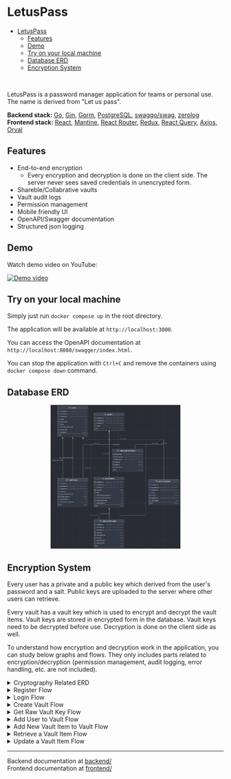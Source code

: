 # LetusPass

- [LetusPass](#letuspass)
  - [Features](#features)
  - [Demo](#demo)
  - [Try on your local machine](#try-on-your-local-machine)
  - [Database ERD](#database-erd)
  - [Encryption System](#encryption-system)

<br>

LetusPass is a password manager application for teams or personal use. The name is
derived from "Let us pass".

**Backend stack:** [Go](https://go.dev/), [Gin](https://github.com/gin-gonic/gin),
[Gorm](https://github.com/go-gorm/gorm), [PostgreSQL](https://www.postgresql.org/),
[swaggo/swag](https://github.com/swaggo/swag), [zerolog](https://github.com/rs/zerolog) <br>
**Frontend stack:** [React](https://react.dev/), [Mantine](https://mantine.dev/), [React
Router](https://reactrouter.com/), [Redux](https://redux.js.org/), [React
Query](https://tanstack.com/query/latest/docs/framework/react/overview),
[Axios](https://github.com/axios/axios), [Orval](https://github.com/orval-labs/orval)

## Features
- End-to-end encryption
  - Every encryption and decryption is done on the client side. The server never
  sees saved credentials in unencrypted form.
- Shareble/Collabrative vaults
- Vault audit logs
- Permission management
- Mobile friendly UI
- OpenAPI/Swagger documentation
- Structured json logging

## Demo

Watch demo video on YouTube:

[![Demo video](https://img.youtube.com/vi/k7Nc9b3VfMY/0.jpg)](https://youtu.be/k7Nc9b3VfMY)

## Try on your local machine 

Simply just run `docker compose up` in the root directory.

The application will be available at `http://localhost:3000`.

You can access the OpenAPI documentation at `http://localhost:8080/swagger/index.html`.

You can stop the application with `Ctrl+C` and remove the containers using `docker compose down`
command.

## Database ERD
<div align="center">
  <img src="./assets/complete_erd.png" width="60%" height="60%">
</div>

## Encryption System

Every user has a private and a public key which derived from the user's password
and a salt. Public keys are uploaded to the server where other users can retrieve.

Every vault has a vault key which is used to encrypt and decrypt the vault items.
Vault keys are stored in encrypted form in the database. Vault keys need to be
decrypted before use. Decryption is done on the client side as well.

To understand how encryption and decryption work in the application, you can study below
graphs and flows. They only includes parts related to encryption/decryption
(permission management, audit logging, error handling, etc. are not included).


<details>
  <summary>Cryptography Related ERD</summary>

  <div align="center">
    <img src="./assets/exports/encryption-Crypto ERD.drawio.svg" width="75%">
  </div>

</details>

<details>
  <summary>Register Flow</summary>
  
  <div align="center">
    <img src="./assets/exports/encryption-Register.drawio.svg" width="50%">
  </div>
</details>

<details>
  <summary>Login Flow</summary>
  
  <div align="center">
    <img src="./assets/exports/encryption-Login.drawio.svg" width="50%">
  </div>
</details>

<details>
  <summary>Create Vault Flow</summary>
  
  <div align="center">
    <img src="./assets/exports/encryption-Create Vault.drawio.svg" width="75%">
  </div>
</details>


<details>
  <summary>Get Raw Vault Key Flow</summary>
  
  <div align="center">
    <img src="./assets/exports/encryption-Get Raw Vault Key.drawio.svg" width="75%">
  </div>
</details>

<details>
  <summary>Add User to Vault Flow</summary>
  
  <div align="center">
    <img src="./assets/exports/encryption-Add User to Vault.drawio.svg" width="75%">
  </div>
</details>

<details>
  <summary>Add New Vault Item to Vault Flow</summary>
  
  <div align="center">
    <img src="./assets/exports/encryption-Add New Vault Item To Vault.drawio.svg" width="60%">
  </div>
</details>


<details>
  <summary>Retrieve a Vault Item Flow</summary>
  
  <div align="center">
    <img src="./assets/exports/encryption-Retrieve a Vault Item.drawio.svg" width="60%">
  </div>
</details>


<details>
  <summary>Update a Vault Item Flow</summary>
  
  <div align="center">
    <img src="./assets/exports/encryption-Update Vault Item.drawio.svg" width="50%">
  </div>
</details>



---

Backend documentation at [backend/](./backend/README.md) <br>
Frontend documentation at [frontend/](./frontend/README.md)